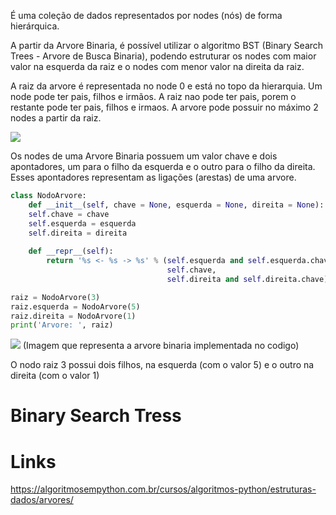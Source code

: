 É uma coleção de dados representados por nodes (nós) de forma hierárquica. 

A partir da Arvore Binaria, é possível utilizar o algoritmo BST (Binary Search Trees - Arvore de Busca Binaria), podendo estruturar os nodes com maior valor na esquerda da raiz e o nodes com menor valor na direita da raiz.

A raiz da arvore é representada no node 0 e está no topo da hierarquia. Um node pode ter pais, filhos e irmãos. A raiz nao pode ter pais, porem o restante pode ter pais, filhos e irmaos. A arvore pode possuir no máximo 2 nodes a partir da raiz. 

![](https://algoritmosempython.com.br/images/algoritmos-python/estruturas-dados/ArvoreBinaria.png)

Os nodes de uma Arvore Binaria possuem um valor chave e dois apontadores, um para o filho da esquerda e o outro para o filho da direita. Esses apontadores representam as ligações (arestas) de uma arvore.

```python
class NodoArvore: 
	def __init__(self, chave = None, esquerda = None, direita = None):
	self.chave = chave
	self.esquerda = esquerda
	self.direita = direita
	
	def __repr__(self):
		return '%s <- %s -> %s' % (self.esquerda and self.esquerda.chave,
								   self.chave,
								   self.direita and self.direita.chave)

raiz = NodoArvore(3)
raiz.esquerda = NodoArvore(5)
raiz.direita = NodoArvore(1)
print('Arvore: ', raiz)
```


![](https://algoritmosempython.com.br/images/algoritmos-python/estruturas-dados/ArvoreBinariaRepresentacao.png)
(Imagem que representa a arvore binaria implementada no codigo)

O nodo raiz 3 possui dois filhos, na esquerda (com o valor 5) e o outro na direita (com o valor 1)


# Binary Search Tress

# Links
https://algoritmosempython.com.br/cursos/algoritmos-python/estruturas-dados/arvores/
